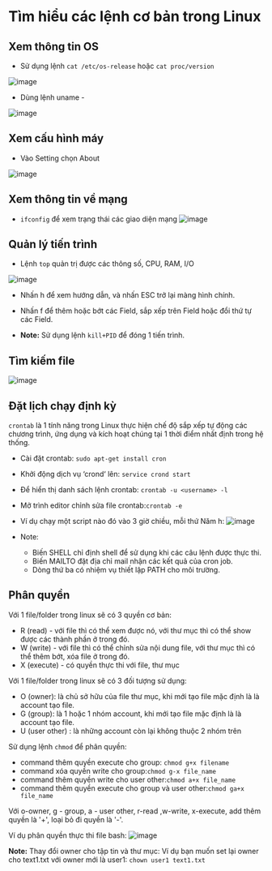 # Tìm hiểu các lệnh cơ bản trong Linux
## Xem thông tin OS
  - Sử dụng lệnh `cat /etc/os-release` hoặc `cat proc/version`
  
  ![image](https://user-images.githubusercontent.com/54978467/134767924-c1900041-eb57-49d8-9edf-9ab37538cf9a.png)
  
  - Dùng lệnh uname -
  
  ![image](https://user-images.githubusercontent.com/54978467/134768481-27af3fb3-0183-4f4d-b33d-70eadaae1bc3.png)

## Xem cấu hình máy
  - Vào Setting chọn About
  
  ![image](https://user-images.githubusercontent.com/54978467/134768421-c53988cc-5459-47ab-8b32-2813ef98f854.png)

## Xem thông tin về mạng
  - ```ifconfig``` để xem trạng thái các giao diện mạng
  ![image](https://user-images.githubusercontent.com/54978467/134769539-d22f34c1-35a9-4172-92f4-b8ae9786cad1.png)

## Quản lý tiến trình
  - Lệnh `top` quản trị được các thông số, CPU, RAM, I/O
  
  ![image](https://user-images.githubusercontent.com/54978467/134771031-bd615b7e-6f3d-4332-8927-a693e422eb0f.png)
  
  - Nhấn h để xem hướng dẫn, và nhấn ESC trở lại màng hình chính.

  - Nhấn f để thêm hoặc bớt các Field, sắp xếp trên Field hoặc đổi thứ tự các Field.
  
  - **Note:** Sử dụng lệnh `kill+PID` để đóng 1 tiến trình.
## Tìm kiếm file
  ![image](https://user-images.githubusercontent.com/54978467/134771254-da3a4ce4-37e2-46f5-831f-e32ace3b7a3e.png)

## Đặt lịch chạy định kỳ
`crontab` là 1 tính năng trong Linux thực hiện chế độ sắp xếp tự động các chương trình, ứng dụng và kích hoạt chúng tại 1 thời điểm nhất định trong hệ thống.
  - Cài đặt crontab: `sudo apt-get install cron`
  - Khởi động dịch vụ ‘crond‘ lên: `service crond start`
  - Để hiển thị danh sách lệnh crontab: `crontab -u <username> -l`
  - Mở trình editor chỉnh sửa file crontab:`crontab -e`
  - Ví dụ chạy một script nào đó vào 3 giờ chiều, mỗi thứ Năm h:
  ![image](https://user-images.githubusercontent.com/54978467/134792272-19e703f2-1a81-4429-8174-72452c891a6b.png)
  
  - Note: 
      - Biến SHELL chỉ định shell để sử dụng khi các câu lệnh được thực thi.
      - Biến MAILTO đặt địa chỉ mail nhận các kết quả của cron job.
      - Dòng thứ ba có nhiệm vụ thiết lập PATH cho môi trường.

## Phân quyền
Với 1 file/folder trong linux sẽ có 3 quyền cơ bản:
  - R (read) - với file thì có thể xem được nó, với thư mục thì có thể show được các thành phần ở trong đó.
  - W (write) - với file thì có thể chỉnh sửa nội dung file, với thư mục thì có thể thêm bớt, xóa file ở trong đó.
  - X (execute) - có quyền thực thi với file, thư mục

Với 1 file/folder trong linux sẽ có 3 đối tượng sử dụng:
  - O (owner): là chủ sở hữu của file thư mục, khi mới tạo file mặc định là là account tạo file.
  - G (group): là 1 hoặc 1 nhóm account, khi mới tạo file mặc định là là account tạo file.
  - U (user other) : là những account còn lại không thuộc 2 nhóm trên

Sử dụng lệnh `chmod` để phân quyền:
  - command thêm quyền execute cho group: `chmod g+x filename`
  - command xóa quyền write cho group:`chmod g-x file_name`
  - command thêm quyền write cho user other:`chmod a+x file_name`
  - command thêm quyền execute cho group và user other:`chmod ga+x file_name`
  
  Với o-owner, g - group, a - user other, r-read ,w-write, x-execute, add thêm quyền là '+', loại bỏ đi quyền là '-'.

Ví dụ phân quyền thực thi file bash:
  ![image](https://user-images.githubusercontent.com/54978467/134791397-a1d5ea47-773d-4548-8156-2c3ff65a301c.png)
  
**Note:** Thay đổi owner cho tập tin và thư mục:
Ví dụ bạn muốn set lại owner cho text1.txt với owner mới là user1: `chown user1 text1.txt`

  

